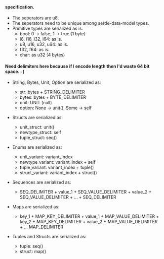 #### specification.
- The seperators are u8.
- The seperators need to be unique among serde-data-model types.
- Primitive types are serialized as is.
    - bool: 0 -> false, 1 -> true (1 byte)
    - i8, i16, i32, i64: as is.
    - u8, u16, u32, u64: as is.
    - f32, f64: as is.
    - char: as u32 (4 bytes)

#### Need delimiters here because if I encode length then I'd waste 64 bit space. : )
- String, Bytes, Unit, Option are serialized as:
    - str: bytes + STRING_DELIMITER
    - bytes: bytes + BYTE_DELIMITER
    - unit: UNIT (null)
    - option: None -> unit(), Some -> self

- Structs are serialized as:
    - unit_struct: unit()
    - newtype_struct: self
    - tuple_struct: seq()

- Enums are serialized as:
    - unit_variant: variant_index
    - newtype_variant: variant_index + self
    - tuple_variant: variant_index + tuple()
    - struct_variant: variant_index + struct()

- Sequences are serialized as:
    - SEQ_DELIMITER + value_1 + SEQ_VALUE_DELIMITER + value_2 + SEQ_VALUE_DELIMITER + ... + SEQ_DELIMITER

- Maps are serialized as:
    -   key_1 + MAP_KEY_DELIMITER +
        value_1 + MAP_VALUE_DELIMITER +
        key_2 + MAP_KEY_DELIMITER +
        value_2 + MAP_VALUE_DELIMITER +
        ...
    MAP_DELIMITER

- Tuples and Structs are serialized as:
    - tuple: seq()
    - struct: map()
